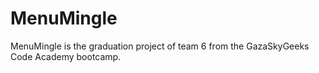 # MenuMingle
MenuMingle is the graduation project of team 6 from the GazaSkyGeeks Code Academy bootcamp.
